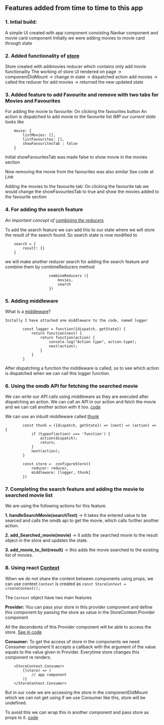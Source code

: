 ## Features added from time to time to this app

### 1.  Intial build: 

A simple UI created with app component consisting
Navbar component and movie card component
Initially we were adding movies to movie card through state 

### 2.  Added functionality of [store](https://redux.js.org/api/store)

Store created with addmovies reducer which contains only add movie functionality
The working of store
UI rendered on page -> componentDidMount -> change in state -> 
dispatched action add movies -> called the reducer for add movies -> returned the new updated state    

### 3.  Added feature to add Favourite and remove with two tabs for Movies and Favourites 

For adding the movie to favourite: On clicking the favourites button 
An action is dispatched to add movie to the favourite list
*IMP our current state looks like* 

        movie: {
            listMovies: [],
            listFavourites: [],
            showFavouritesTab : false
        }


Initial showFavouritesTab was made false to show movie in the movies section 

Now removing the movie from the favourites was also similar 
See code at *Link*

Adding the movies to the favourite tab: 
On clicking the favourite tab we would change the showFavouritesTab to true
and show the movies added to the favourite section 

### 4.  For adding the search feature

*An important concept of [combining the reducers](https://redux.js.org/api/combinereducers)* 

To add the search feature we can add this to our state where we will store the 
result of the search found. 
So search state is now modified to 
        
        search = {
            result: {}
        } 
we will make another reducer search for adding the search feature and combine them
by combineReducers method 
                        
                        combineReducers ({
                            movies,
                            search
                        })

### 5.  Adding middleware 

What is a [middleware](https://redux.js.org/api/applymiddleware)? 

    Initally I have attached one middleware to the code, named logger 
            
            const logger = function({dispatch, getState}) {
                return function(next) {
                    return function(action) {
                        console.log("Action type", action.type);
                        next(action);
 		            }
          	    }
            }

After dispatching a function the middleware is called, so to see which action is 
dispatched when we can call this logger function.


### 6.  Using the omdb API for fetching the searched movie

We can write our API calls using middleware as they are executed after dispatching an action.
We can call an API in our action and fetch the movie and we can call another action
with it too.
[code](src%5Cactions%5Cindex.js)


We can use an inbuilt middleware called [thunk](https://redux.js.org/usage/writing-logic-thunks#thunk-overview)  
 
            const thunk = ({dispatch, getState}) => (next) => (action) => {
                if (typeof(action) === 'function') {
                    action(dispatch);
                    return;
                }
                next(action);
            }

            const store =  configureStore({
                reducer: reducer,
                middleware: [logger, thunk]
            })

### 7. Completing the search feature and adding the movie to searched movie list

We are using the following actions for this feature.
    
 **1. handleSearchMovie(searchText)** -> It takes the entered value to be searced and calls the omdb api to get the movie, which calls further another action.

 **2. add_Searched_movie(movie)** -> It adds the searched movie to the result object in the store and updates the state.

 **3. add_movie_to_list(result)** -> this adds the movie searched to the existing list of movies.

### 8. Using react [Context](https://reactjs.org/docs/context.html#when-to-use-context) 
When we do not share the content between components using props, we can use context
`Context` is created as    `const StoreContext = createContext();`

The `Context` object have two main features
 
 **Provider:** You can pass your store in this provider component and define this component by passing the store as value in the StoreContext.Provider component
    
 All the decendents of this Provider component will be able to access the store.
 [See in code](src%5Cindex.js)
    
 **Consumer:** To get the access of store in the components we need Consumer component
 It accepts a callback with the argument of the value equals to the value given in Provider. Everytime store changes this component re renders.

        <StoreContext.Consumer>
            {(store) => (
                // app component
            )}	
        </StoreContext.Consumer>

 But in our code we are accessing the store in the componentDidMount which we can not get using if we use Consumer like this, store will be undefined.

 To avoid this we can wrap this in another component and pass store as props to it.
 [code](src%5Ccomponents%5CApp.js)
